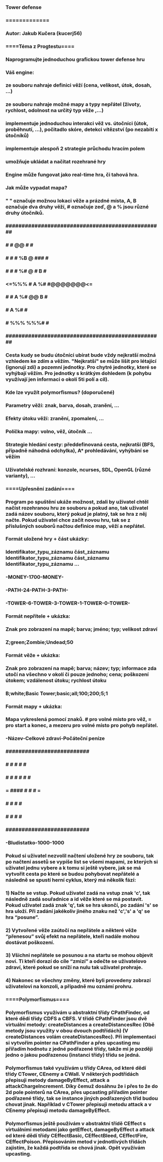 ### Tower defense
### =============
### Autor: Jakub Kučera (kucerj56)
### 
### ====Téma z Progtestu====
### Naprogramujte jednoduchou grafickou tower defense hru
### 
### Váš engine:
### 
### ze souboru nahraje definici věží (cena, velikost, útok, dosah, ...)
### ze souboru nahraje možné mapy a typy nepřátel (životy, rychlost, odolnost na určitý typ věže ,...)
### implementuje jednoduchou interakci věž vs. útočníci (útok, proběhnutí, ...), počitadlo skóre, detekci vítězství (po nezabití x útočníků)
### implementuje alespoň 2 strategie průchodu hracím polem
### umožňuje ukládat a načítat rozehrané hry
### Engine může fungovat jako real-time hra, či tahová hra.
### 
### Jak může vypadat mapa?
### 
### " " označuje možnou lokaci věže a prázdné místa, A, B označuje dva druhy věží, \# označuje zeď, @ a % jsou různé druhy útočníků.
### 
### 
### \#\#\#\#\#\#\#\#\#\#\#\#\#\#\#\#\#\#\#\#\#\#\#\#\#\#\#\#\#\#\#\#\#\#\#\#\#\#\#\#\#\#\#\#\#\#\#\#\#
### \#                        \#       @@  \#          \#
### \#         \#              \#    %B  @  \#\#\#        \#
### \#         \#              \#    %\#  @    \#    B   \#
### <=%%%     \#              A    %\#       \#@@@@@@@<=
### \#         \#              A    %\#       @@   B   \#
### \#                        A    %\#                \#
### \#                 %%%       %%%\#                \#
### \#\#\#\#\#\#\#\#\#\#\#\#\#\#\#\#\#\#\#\#\#\#\#\#\#\#\#\#\#\#\#\#\#\#\#\#\#\#\#\#\#\#\#\#\#\#\#\#\#
### Cesta kudy se budu útočníci ubírat bude vždy nejkratší možná vzhledem ke zdím a věžím. "Nejkratší" se může lišit pro létající (ignorují zdi) a pozemní jednotky. Pro chytré jednotky, které se vyhýbají věžím. Pro jednotky s krátkým dohledem (k pohybu využívají jen informaci o okolí 5ti polí a cíl).
### 
### Kde lze využít polymorfismus? (doporučené)
### 
### Parametry věží: znak, barva, dosah, zranění, ...
### Efekty útoku věží: zranění, zpomalení, ...
### Políčka mapy: volno, věž, útočník ...
### Strategie hledání cesty: předdefinovaná cesta, nejkratší (BFS, případně náhodná odchylka), A* prohledávání, vyhýbání se věžím
### Uživatelské rozhraní: konzole, ncurses, SDL, OpenGL (různé varianty), ...
### 
### ====Upřesnění zadání====
### Program po spuštění ukáže možnost, zdali by uživatel chtěl načíst rozehranou hru ze souboru a pokud ano, tak uživatel zadá název souboru, který pokud je platný, tak se hra z něj načte. Pokud uživatel chce začít novou hru, tak se z příslušných souborů načtou definice map, věží a nepřátel.
### Formát uložené hry + část ukázky:
### Identifikator_typu_záznamu část_záznamu Identifikator_typu_záznamu část_záznamu Identifikator_typu_záznamu …
### -MONEY-1700-MONEY-
### -PATH-24-PATH-3-PATH-
### -TOWER-6-TOWER-3-TOWER-1-TOWER-0-TOWER-
### Formát nepřítele + ukázka:
### Znak pro zobrazení na mapě; barva; jméno; typ; velikost zdraví
### Z;green;Zombie;Undead;50
### Formát věže + ukázka:
### Znak pro zobrazení na mapě; barva; název; typ; informace zda utočí na všechno v okolí či pouze jednoho; cena; poškození útokem; vzdálenost útoku; rychlost útoku
### B;white;Basic Tower;basic;all;100;200;5;1
### Formát mapy + ukázka:
### Mapa vykreslená pomocí znaků. \# pro volné místo pro věž, = pro start a konec, a mezeru pro volné místo pro pohyb nepřátel.
### -Název-Celkové zdraví-Počáteční peníze
### \#\#\#\#\#\#\#\#\#\#\#\#\#\#\#\#\#\#\#\#\#\#\#\#\#\#
### \#      \#  \#      \#       \#
### \#      \#  \#  \#   \#       \#
### =      \#\#\#\#  \#   \#    \#  =
### \#            \#        \#  \#
### \#            \#        \#  \#
### \#\#\#\#\#\#\#\#\#\#\#\#\#\#\#\#\#\#\#\#\#\#\#\#\#\#
### -Bludistatko-1000-1000

### Pokud si uživatel nezvolil načtení uložené hry ze souboru, tak po načtení assetů se vypíše list se všemi mapami, ze kterých si uživatel jednu vybere a k tomu si ještě vybere, jak se má vytvořit cesta po které se budou pohybovat nepřátelé a následně se spustí herní cyklus, který má několik fází:
### 1)	Načte se vstup. Pokud uživatel zadá na vstup znak 'c', tak následně zadá souřadnice a id věže které se má postavit. Pokud uživatel zadá znak 'q', tak se hra ukončí, po zadání 's' se hra uloží. Při zadání jakékoliv jiného znaku než 'c','s' a 'q' se hra “posune”.
### 2)	Vytvořené věže zaútočí na nepřátele a některé věže “přenesou” svůj efekt na nepřátele, kteří nadále mohou dostávat poškození.
### 3)	Všichni nepřátele se posunou a na startu se mohou objevit noví. Ti kteří dorazí do cíle “zmizí” a odečte se uživatelovo zdraví, které pokud se sníží na nulu tak uživatel prohraje.
### 4)	Nakonec se všechny změny, které byli provedeny zobrazí uživatelovi na konzoli, a případně mu oznámí prohru.
### 
### ====Polymorfismus====
### Polymorfismus využívám u abstraktní třídy CPathFinder, od které dědí třídy CDFS a CBFS. V třídě CPathFinder jsou dvě virtuální metody: createDistances a createDistancesRec (Obě metody jsou využity v obou dvouch podtřídách) (V createDistances volám createDistancesRec). Při implementaci si vytvořím pointer na CPathFinder a přes upcasting mu přiřadím hodnotu z jedné podřazené třídy, takže mi je později jedno o jakou podřazenou (instanci třídy) třídu se jedná.
### 
### Polymorfismus také využívám u třídy CArea, od které dědí třídy CTower, CEnemy a CWall. V některých podtřídách přepisuji metody damageByEffect, attack a attackChargeIncrement. Díky čemuž dosáhnu že i přes to že do 2d pole pointerů na CArea, přes upcasting přiřadím pointer podřazené třídy, tak se instance jiných podřazených tříd budou chovat jinak. Například v CTower přepisuji metodu attack a v CEnemy přepisuji metodu damageByEffect.
### 
### Polymorfismus ještě používám v abstraktní třídě CEffect s virtuálními metodami jako getEffect, damageByEffect a attack od které dědí třídy CEffectBasic, CEffectBleed, CEffectFire, CEffectPoison. Přepisováním metod v jednotlivých třídách zajistím, že každá podtřída se chová jinak. Opět využívám upcasting.

